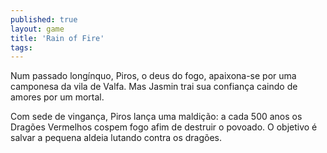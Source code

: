 ```yaml
---
published: true
layout: game
title: 'Rain of Fire'
tags: 
---
```

Num passado long&iacute;nquo, Piros, o deus do fogo, apaixona-se por uma camponesa da vila de Valfa. Mas Jasmin trai sua confian&ccedil;a caindo de amores por um mortal.







Com sede de vingan&ccedil;a, Piros lan&ccedil;a uma maldi&ccedil;&atilde;o: a cada 500 anos os Drag&otilde;es Vermelhos cospem fogo afim de destruir o povoado. O objetivo &eacute; salvar a pequena aldeia lutando contra os drag&otilde;es.





